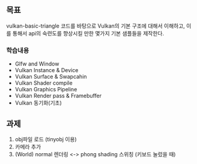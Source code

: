 ## 목표
vulkan-basic-triangle 코드를 바탕으로 Vulkan의 기본 구조에 대해서 이해하고, 이를 통해서 api의 숙련도를 향상시킬 만한  몇가지 기본 샘플들을 제작한다.

### 학습내용
- Glfw and Window
- Vulkan Instance & Device 
- Vulkan Surface & Swapcahin
- Vulkan Shader compile
- Vulkan Graphics Pipeline
- Vulkan Render pass & Framebuffer
- Vulkan 동기화(기초)


## 과제
1. obj파일 로드 (tinyobj 이용)
2. 카메라 추가
3. (World) normal 렌더링 <-> phong shading 스위칭 (키보드 눌렀을 때)